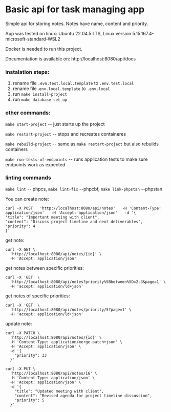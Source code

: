 # Basic api for task managing app
Simple api for storing notes. Notes have name, content and priority.

App was tested on linux:
Ubuntu 22.04.5 LTS, Linux version 5.15.167.4-microsoft-standard-WSL2

Docker is needed to run this project.

Documentation is available on:
http://localhost:8080/api/docs

### instalation steps:
1. rename file `.evn.test.local.template` to `.env.test.local`
2. rename file .`env.local.template` to `.env.local`
3. run `make install-project`
4. run `make database-set-up`

### other commands:
`make start-project` -- just starts up the project

`make restart-project` -- stops and recreates containeres

`make rebuild-project` -- same as `make restart-project` but also rebuilds containers

`make run-tests-of-endpoints` -- runs application tests to make sure endpoints work as expected

### linting commands
`make lint` -- phpcs, `make lint-fix` --phpcbf, `make link-phpstan` --phpstan

You can create note: 
```
curl -X POST   'http://localhost:8080/api/notes'   -H 'Content-Type: application/json'   -H 'Accept: application/json'   -d '{
"title": "Important meeting with client",
"content": "Discuss project timeline and next deliverables",
"priority": 4
}'
```



get note:

```
curl -X GET \
  'http://localhost:8080/api/notes/{id}' \
  -H 'Accept: application/json'
```

get notes between specific priorities:
```
curl -X 'GET' \
  'http://localhost:8080/api/notes?priority%5Bbetween%5D=2-3&page=1' \
  -H 'accept: application/ld+json'
```

get notes of specific priorities:
```
curl -X 'GET' \
  'http://localhost:8080/api/notes/priority/5?page=1' \
  -H 'accept: application/ld+json'
```

update note:
```
curl -X PATCH \
  'http://localhost:8080/api/notes/{id}' \
  -H 'Content-Type: application/merge-patch+json' \
  -H 'Accept: application/json' \
  -d '{
    "priority": 33
  }'
```

```
curl -X PUT \
  'http://localhost:8080/api/notes/16' \
  -H 'Content-Type: application/json' \
  -H 'Accept: application/json' \
  -d '{
    "title": "Updated meeting with client",
    "content": "Revised agenda for project timeline discussion",
    "priority": 5
  }'
```